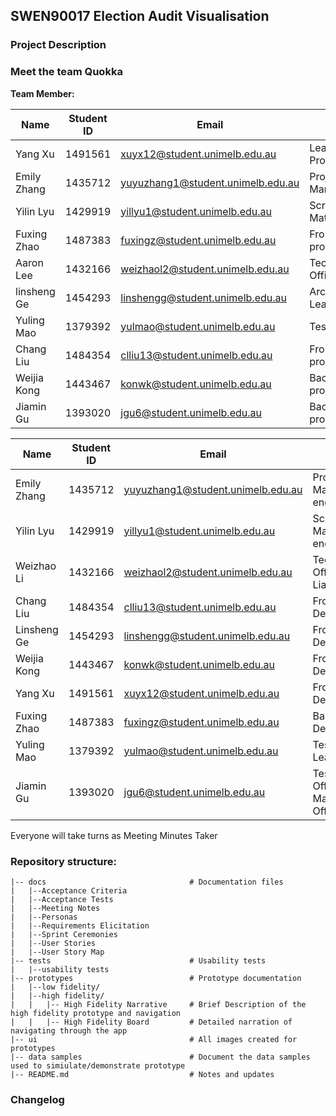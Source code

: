 ## SWEN90017 Election Audit Visualisation

### Project Description


### Meet the team Quokka

**Team Member:**

| Name                                                | Student ID | Email                             | Roles                |
|-----------------------------------------------------|------------|-----------------------------------|----------------------|
| Yang Xu                                             | 1491561    | xuyx12@student.unimelb.edu.au     | Lead Programmer      |
| Emily Zhang                                         | 1435712    | yuyuzhang1@student.unimelb.edu.au | Project Manager      |
| Yilin Lyu                                           | 1429919    | yillyu1@student.unimelb.edu.au    | Scrum Mater          |
| Fuxing Zhao                                         | 1487383    | fuxingz@student.unimelb.edu.au    | Front-end programmer |
| Aaron Lee                                           | 1432166    | weizhaol2@student.unimelb.edu.au  | Technical Officer    |
| linsheng Ge                                         | 1454293    | linshengg@student.unimelb.edu.au  | Architecture Lead    |
| Yuling Mao                                          | 1379392    | yulmao@student.unimelb.edu.au     | Test Officer         |
| Chang Liu                                           | 1484354    | clliu13@student.unimelb.edu.au    | Front-end programmer |
| Weijia Kong                                         | 1443467    | konwk@student.unimelb.edu.au      | Back-end programmer  |
| Jiamin Gu                                           | 1393020    | jgu6@student.unimelb.edu.au       | Back-end programmer  |

| Name        | Student ID | Email                             | Roles                                     |
|-------------|------------|-----------------------------------|-------------------------------------------|
| Emily Zhang | 1435712    | yuyuzhang1@student.unimelb.edu.au | Project Manager/Front-end Developer       |
| Yilin Lyu   | 1429919    | yillyu1@student.unimelb.edu.au    | Scrum Master/Front-end Developer          |
| Weizhao Li  | 1432166    | weizhaol2@student.unimelb.edu.au  | Technical Officer/Client Liaison Officer  |
| Chang Liu   | 1484354    | clliu13@student.unimelb.edu.au    | Front-end Developer                       |
| Linsheng Ge | 1454293    | linshengg@student.unimelb.edu.au  | Front-end Developer                       |
| Weijia Kong | 1443467    | konwk@student.unimelb.edu.au      | Front-end Developer                       |
| Yang Xu     | 1491561    | xuyx12@student.unimelb.edu.au     | Front-end Developer                       |
| Fuxing Zhao | 1487383    | fuxingz@student.unimelb.edu.au    | Back-end Developer                        |
| Yuling Mao  | 1379392    | yulmao@student.unimelb.edu.au     | Test Officer/UX Lead                      |
| Jiamin Gu   | 1393020    | jgu6@student.unimelb.edu.au       | Test Officer/Risk Management Officer      |

Everyone will take turns as Meeting Minutes Taker 



### Repository structure:
```
|-- docs                                # Documentation files
|   |--Acceptance Criteria
|   |--Acceptance Tests
|   |--Meeting Notes
|   |--Personas
|   |--Requirements Elicitation
|   |--Sprint Ceremonies
|   |--User Stories
|   |--User Story Map
|-- tests                               # Usability tests  
|   |--usability tests                 
|-- prototypes                          # Prototype documentation 
|   |--low fidelity/
|   |--high fidelity/
|   |   |-- High Fidelity Narrative     # Brief Description of the high fidelity prototype and navigation
|   |   |-- High Fidelity Board         # Detailed narration of navigating through the app
|-- ui                                  # All images created for prototypes
|-- data samples                        # Document the data samples used to simiulate/demonstrate prototype
|-- README.md                           # Notes and updates
```

### Changelog
